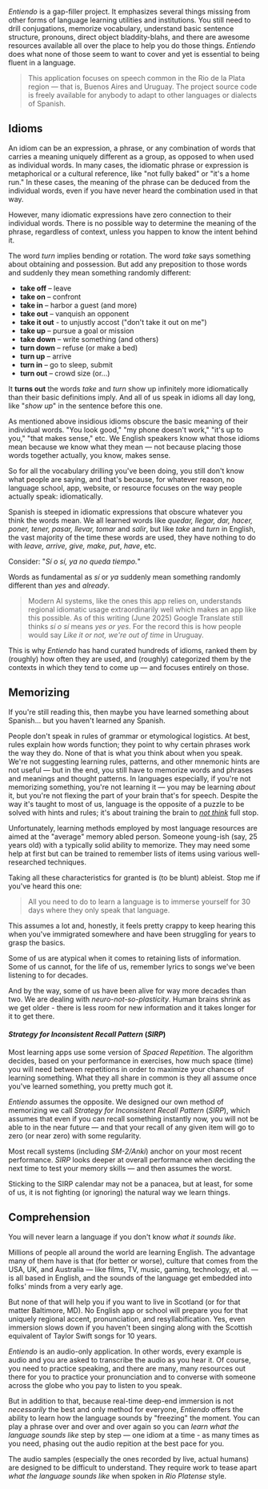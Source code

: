 *Entiendo* is a gap-filler project. It emphasizes several things missing from other forms of language learning utilities and institutions. You still need to drill conjugations, memorize vocabulary, understand basic sentence structure, pronouns, direct object bladdity-blahs, and there are awesome resources available all over the place to help you do those things. *Entiendo* does what none of those seem to want to cover and yet is essential to being fluent in a language.

> This application focuses on speech common in the Rio de la Plata region — that is, Buenos Aires and Uruguay. The project source code is freely available for anybody to adapt to other languages or dialects of Spanish.

## Idioms

An idiom can be an expression, a phrase, or any combination of words that carries a meaning uniquely different as a group, as opposed to when used as individual words. In many cases, the idiomatic phrase or expression is metaphorical or a cultural reference, like "not fully baked" or "it's a home run." In these cases, the meaning of the phrase can be deduced from the individual words, even if you have never heard the combination used in that way.

However, many idiomatic expressions have zero connection to their individual words. There is no possible way to determine the meaning of the phrase, regardless of context, unless you happen to know the intent behind it.

The word *turn* implies bending or rotation. The word *take* says something about obtaining and possession. But add any preposition to those words and suddenly they mean something randomly different:

- **take off** – leave
- **take on** – confront
- **take in** – harbor a guest (and more)
- **take out** – vanquish an opponent
- **take it out** - to unjustly accost ("don't take it out on me")
- **take up** – pursue a goal or mission
- **take down** – write something (and others)
- **turn down** – refuse (or make a bed)
- **turn up** – arrive
- **turn in** – go to sleep, submit
- **turn out** – crowd size (or...)

It **turns out** the words *take* and *turn* show up infinitely more idiomatically than their basic definitions imply. And all of us speak in idioms all day long, like "*show up*" in the sentence before this one.

As mentioned above insidious idioms obscure the basic meaning of their individual words. "You look good," "my phone doesn't work," "it's up to you," "that makes sense," etc. We English speakers know what those idioms mean because we know what they mean — not because placing those words together actually, you know, makes sense.

So for all the vocabulary drilling you've been doing, you still don't know what people are saying, and that's because, for whatever reason, no language school, app, website, or resource focuses on the way people actually speak: idiomatically.

Spanish is steeped in idiomatic expressions that obscure whatever you think the words mean. We all learned words like *quedar, llegar, dar, hacer, poner, tener, pasar, llevar, tomar* and *salir*, but like *take* and *turn* in English, the vast majority of the time these words are used, they have nothing to do with *leave, arrive, give, make, put*, *have*, etc.

Consider: "*Sí o sí, ya no queda tiempo.*"

Words as fundamental as *sí* or *ya* suddenly mean something randomly different than *yes* and *already*.

> Modern AI systems, like the ones this app relies on, understands regional idiomatic usage extraordinarily well which makes an app like this possible. As of this writing (June 2025) Google Translate still thinks *sí o sí* means *yes or yes*. For the record this is how people would say *Like it or not, we're out of time* in Uruguay.

This is why *Entiendo* has hand curated hundreds of idioms, ranked them by (roughly) how often they are used, and (roughly) categorized them by the contexts in which they tend to come up — and focuses entirely on those.

## Memorizing

If you're still reading this, then maybe you have learned something about Spanish... but you haven't learned any Spanish.

People don't speak in rules of grammar or etymological logistics. At best, rules explain how words function; they point to why certain phrases work the way they do. None of that is what you think about when you speak. We're not suggesting learning rules, patterns, and other mnemonic hints are not useful — but in the end, you still have to memorize words and phrases and meanings and thought patterns. In languages especially, if you're not memorizing something, you're not learning it — you may be learning *about* it, but you're not flexing the part of your brain that's for speech. Despite the way it's taught to most of us, language is the opposite of a puzzle to be solved with hints and rules; it's about training the brain to *[not think](https://en.wikipedia.org/wiki/Automaticity/)* full stop.

Unfortunately, learning methods employed by most language resources are aimed at the "average" memory abled person. Someone young-ish (say, 25 years old) with a typically solid ability to memorize. They may need some help at first but can be trained to remember lists of items using various well-researched techniques.

Taking all these characteristics for granted is (to be blunt) ableist. Stop me if you've heard this one:

> All you need to do to learn a language is to immerse yourself for 30 days where they only speak that language.

This assumes a lot and, honestly, it feels pretty crappy to keep hearing this when you've immigrated somewhere and have been struggling for years to grasp the basics.

Some of us are atypical when it comes to retaining lists of information. Some of us cannot, for the life of us, remember lyrics to songs we've been listening to for decades.

And by the way, some of us have been alive for way more decades than two. We are dealing with *neuro-not-so-plasticity*. Human brains shrink as we get older - there is less room for new information and it takes longer for it to get there.

#### *Strategy for Inconsistent Recall Pattern* (*SIRP*)

Most learning apps use some version of *Spaced Repetition*. The algorithm decides, based on your performance in exercises, how much space (time) you will need between repetitions in order to maximize your chances of learning something. What they all share in common is they all assume once you've learned something, you pretty much got it.

*Entiendo* assumes the opposite. We designed our own method of memorizing we call *Strategy for Inconsistent Recall Pattern* (*SIRP*), which assumes that even if you can recall something instantly now, you will not be able to in the near future — and that your recall of any given item will go to zero (or near zero) with some regularity.

Most recall systems (including *SM-2/Anki*) anchor on your most recent performance. *SIRP* looks deeper at overall performance when deciding the next time to test your memory skills — and then assumes the worst.

Sticking to the SIRP calendar may not be a panacea, but at least, for some of us, it is not fighting (or ignoring) the natural way we learn things.

## Comprehension

You will never learn a language if you don't know *what it sounds like*.

Millions of people all around the world are learning English. The advantage many of them have is that (for better or worse), culture that comes from the USA, UK, and Australia — like films, TV, music, gaming, technology, et al. — is all based in English, and the sounds of the language get embedded into folks' minds from a very early age.

But none of that will help you if you want to live in Scotland (or for that matter Baltimore, MD). No English app or school will prepare you for that uniquely regional accent, pronunciation, and resyllabification. Yes, even immersion slows down if you haven't been singing along with the Scottish equivalent of Taylor Swift songs for 10 years.

*Entiendo* is an audio-only application. In other words, every example is audio and you are asked to transcribe the audio as you hear it. Of course, you need to practice speaking, and there are many, many resources out there for you to practice your pronunciation and to converse with someone across the globe who you pay to listen to you speak.

But in addition to that, because real-time deep-end immersion is not *necessarily* the best and only method for everyone, *Entiendo* offers the ability to learn how the language sounds by "freezing" the moment. You can play a phrase over and over and over again so you can *learn what the language sounds like* step by step — one idiom at a time - as many times as you need, phasing out the audio repition at the best pace for you.

The audio samples (especially the ones recorded by live, actual humans) are designed to be difficult to understand. They require work to tease apart *what the language sounds like* when spoken in *Rio Platense* style.
